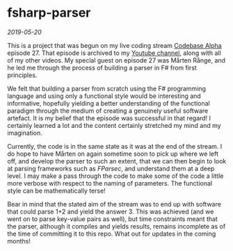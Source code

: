 # fsharp-parser

*2019-05-20*

This is a project that was begun on my live coding stream [Codebase Alpha](https://twitch.tv/codebasealpha) episode 27. That episode is archived to my [Youtube channel](https://www.youtube.com/channel/UCFFtfkaWjMb9UMDpPVnC1Sg), along with all of my other videos. My special guest on episode 27 was Mårten Rånge, and he led me through the process of building a parser in F# from first principles.

We felt that building a parser from scratch using the F# programming language and using only a functional style would be interesting and informative, hopefully yielding a better understanding of the functional paradigm through the medium of creating a genuinely useful software artefact. It is my belief that the episode was successful in that regard! I certainly learned a lot and the content certainly stretched my mind and my imagination.

Currently, the code is in the same state as it was at the end of the stream. I do hope to have Mårten on again sometime soon to pick up where we left off, and develop the parser to such an extent, that we can then begin to look at parsing frameworks such as _FParsec_, and understand them at a deep level. I may make a pass through the code to make some of the code a little more verbose with respect to the naming of parameters. The functional style can be mathematically terse!

Bear in mind that the stated aim of the stream was to end up with software that could parse 1+2 and yield the answer 3. This was achieved (and we went on to parse key-value pairs as well), but time constraints meant that the parser, although it compiles and yields results, remains incomplete as of the time of committing it to this repo. What out for updates in the coming months!
